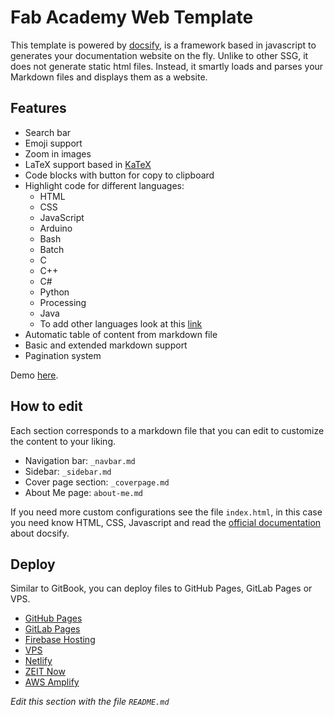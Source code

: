 # Fab Academy Web Template

This template is powered by [docsify](https://github.com/docsifyjs/docsify), is a framework based in javascript to generates your documentation website on the fly. Unlike to other SSG, it does not generate static html files. Instead, it smartly loads and parses your Markdown files and displays them as a website.

## Features

* Search bar
* Emoji support
* Zoom in images
* LaTeX support based in [KaTeX](https://katex.org/)
* Code blocks with button for copy to clipboard
* Highlight code for different languages:
    - HTML
    - CSS
    - JavaScript
    - Arduino
    - Bash
    - Batch
    - C
    - C++
    - C#
    - Python
    - Processing
    - Java
    - To add other languages look at this [link](https://docsify.js.org)
* Automatic table of content from markdown file
* Basic and extended markdown support
* Pagination system

Demo [here](http://lar4har.fabcloud.io/fab-academy-template/#/).

## How to edit

Each section corresponds to a markdown file that you can edit to customize the content to your liking.

* Navigation bar: `_navbar.md`
* Sidebar: `_sidebar.md`
* Cover page section: `_coverpage.md`
* About Me page: `about-me.md`

If you need more custom configurations see the file `index.html`, in this case you need know HTML, CSS, Javascript and read the [official documentation](https://docsify.js.org/#/) about docsify.

## Deploy

Similar to GitBook, you can deploy files to GitHub Pages, GitLab Pages or VPS.

* [GitHub Pages](https://docsify.js.org/#/deploy?id=github-pages)
* [GitLab Pages](https://docsify.js.org/#/deploy?id=gitlab-pages)
* [Firebase Hosting](https://docsify.js.org/#/deploy?id=firebase-hosting)
* [VPS](https://docsify.js.org/#/deploy?id=vps)
* [Netlify](https://docsify.js.org/#/deploy?id=netlify)
* [ZEIT Now](https://docsify.js.org/#/deploy?id=zeit-now)
* [AWS Amplify](https://docsify.js.org/#/deploy?id=aws-amplify)

*Edit this section with the file `README.md`*
